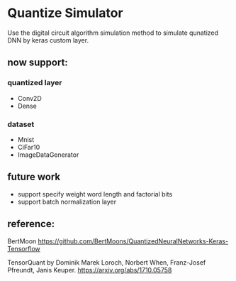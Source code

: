# Quantize Simulator

Use the digital circuit algorithm simulation method to simulate qunatized DNN by keras custom layer.

## now support:
### quantized layer
-   Conv2D
-   Dense

### dataset
-   Mnist
-   CiFar10
- ImageDataGenerator

## future work
- support specify weight word length and factorial bits
- support batch normalization layer

## reference:


BertMoon https://github.com/BertMoons/QuantizedNeuralNetworks-Keras-Tensorflow

TensorQuant by Dominik Marek Loroch, Norbert When, Franz-Josef Pfreundt, Janis Keuper.
https://arxiv.org/abs/1710.05758
